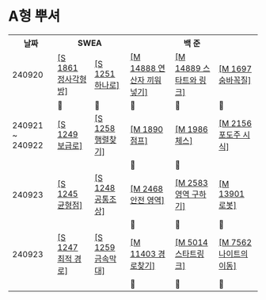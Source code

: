 # A형 뿌셔

<table>
  <tr>
    <th>날짜</th>
    <th colspan="2">SWEA</th>
    <th colspan="3">백 준</th>
  </tr>
  <tr>
    <td>240920</td>
    <td><a href="https://swexpertacademy.com/main/code/problem/problemDetail.do?contestProbId=AV5LtJYKDzsDFAXc">[S 1861 정사각형 방]</a></td>
    <td><a href="https://swexpertacademy.com/main/code/problem/problemDetail.do?contestProbId=AV15StKqAQkCFAYD">[S 1251 하나로]</a></td>
    <td><a href="https://www.acmicpc.net/problem/14888">[M 14888 연산자 끼워넣기]</a></td>
    <td><a href="https://www.acmicpc.net/problem/14889">[M 14889 스타트와 링크]</a></td>
    <td><a href="https://www.acmicpc.net/problem/1697">[M 1697 숨바꼭질]</a></td>
  </tr>
   <tr>
    <td> </td>
    <td>💙</td>
    <td>💙</a></td>
    <td>💙</a></td>
    <td>💙</a></td>
    <td>💙</a></td>
  </tr>
  <tr>
    <td>240921 ~ 240922</td>
    <td><a href="https://swexpertacademy.com/main/code/problem/problemDetail.do?contestProbId=AV15QRX6APsCFAYD">[S 1249 보급로]</a></td>
    <td><a href="https://swexpertacademy.com/main/code/problem/problemDetail.do?contestProbId=AV18LoAqItcCFAZN">[S 1258 행렬찾기]</a></td>
    <td><a href="https://www.acmicpc.net/problem/1890">[M 1890 점프]</a></td>
    <td><a href="https://www.acmicpc.net/problem/1986">[M 1986 체스]</a></td>
    <td><a href="https://www.acmicpc.net/problem/2156">[M 2156 포도주 시식]</a></td>
  </tr>
<tr>
    <td> </td>
    <td> </td>
    <td> </td>
    <td>💙</td>
    <td>💙</a></td>
    <td> </td>
  </tr>
  <tr>
    <td>240923</td>
    <td><a href="https://swexpertacademy.com/main/code/problem/problemDetail.do?contestProbId=AV15MeBKAOgCFAYD">[S 1245 균형점]</a></td>
    <td><a href="https://swexpertacademy.com/main/code/problem/problemDetail.do?contestProbId=AV15PTkqAPYCFAYD">[S 1248 공통조상]</a></td>
    <td><a href="https://www.acmicpc.net/problem/2468">[M 2468 안전 영역]</a></td>
    <td><a href="https://www.acmicpc.net/problem/2583">[M 2583 영역 구하기]</a></td>
    <td><a href="https://www.acmicpc.net/problem/13901">[M 13901 로봇]</a></td>
  </tr>
<tr>
    <td> </td>
    <td> </td>
    <td> </td>
    <td>💙 </td>
    <td>💙</td>
    <td>💙</td>
  </tr>
<td>240923</td>
    <td><a href="https://swexpertacademy.com/main/code/problem/problemDetail.do?contestProbId=AV15OZ4qAPICFAYD&&">[S 1247 최적 경로]</a></td>
    <td><a href="https://swexpertacademy.com/main/code/problem/problemDetail.do?contestProbId=AV18NaZqIt8CFAZN">[S 1259 금속막대]</a></td>
    <td><a href="https://www.acmicpc.net/problem/11403">[M 11403 경로찾기]</a></td>
    <td><a href="https://www.acmicpc.net/problem/5014">[M 5014 스타트링크]</a></td>
    <td><a href="https://www.acmicpc.net/problem/7562">[M 7562 나이트의 이동]</a></td>
  </tr>
<tr>
    <td> </td>
    <td> </td>
    <td> </td>
    <td>💙 </td>
    <td>💙</td>
    <td>💙</td>
  </tr>
</table>
